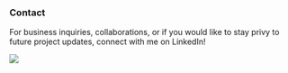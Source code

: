 ### Contact
For business inquiries, collaborations, or if you would like to stay privy to future project updates, connect with me on LinkedIn!


<a href="https://www.linkedin.com/in/nolan-clark-a64bb11b3"> 
    <img src="https://img.shields.io/badge/LinkedIn-0077B5?style=for-the-badge&logo=linkedin&logoColor=white">
</a>